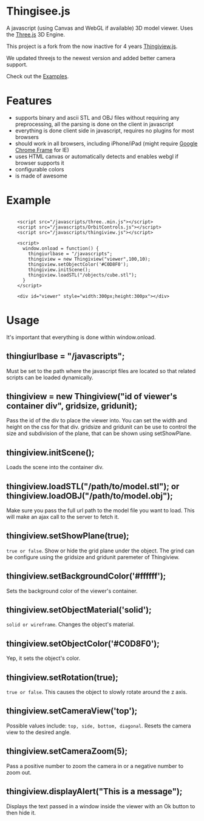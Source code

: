 Thingisee.js
=============
A javascript (using Canvas and WebGL if available) 3D model viewer.  Uses the [Three.js](http://github.com/mrdoob/three.js) 3D Engine.

This project is a fork from the now inactive for 4 years [Thingiview.js](https://github.com/tbuser/thingiview.js).

We updated threejs to the newest version and added better camera support.


 Check out the [Examples](http://n0r.org/thingiview.js/examples/client_side_ajax.html).

# Features

* supports binary and ascii STL and OBJ files without requiring any preprocessing, all the parsing is done on the client in javascript
* everything is done client side in javascript, requires no plugins for most browsers
* should work in all browsers, including iPhone/iPad (might require [Google Chrome Frame](http://code.google.com/chrome/chromeframe) for IE)
* uses HTML canvas or automatically detects and enables webgl if browser supports it
* configurable colors
* is made of awesome

# Example

<pre><code>
    &lt;script src="/javascripts/three..min.js"&gt;&lt;/script&gt;
    &lt;script src="/javascripts/OrbitControls.js"&gt;&lt;/script&gt;
    &lt;script src="/javascripts/thingiview.js"&gt;&lt;/script&gt;

    &lt;script>
      window.onload = function() {
        thingiurlbase = "/javascripts";
        thingiview = new Thingiview("viewer",100,10);
        thingiview.setObjectColor('#C0D8F0');
        thingiview.initScene();
        thingiview.loadSTL("/objects/cube.stl");
      }
    &lt;/script&gt;

    &lt;div id="viewer" style="width:300px;height:300px"&gt;&lt;/div&gt;
</code></pre>

# Usage

It's important that everything is done within window.onload.

## thingiurlbase = "/javascripts";

Must be set to the path where the javascript files are located so that related scripts can be loaded dynamically.

## thingiview = new Thingiview("id of viewer's container div", gridsize, gridunit);

Pass the id of the div to place the viewer into.  You can set the width and height on the css for that div.
gridsize and gridunit can be use to control the size and subdivision of the plane,
that can be shown using setShowPlane.

## thingiview.initScene();

Loads the scene into the container div.

## thingiview.loadSTL("/path/to/model.stl"); or thingiview.loadOBJ("/path/to/model.obj");

Make sure you pass the full url path to the model file you want to load.  This will make an ajax call to the server to fetch it.

## thingiview.setShowPlane(true);

`true or false`.  Show or hide the grid plane under the object.
The grind can be configure using the gridsize and gridunit paremeter of Thingiview.

## thingiview.setBackgroundColor('#ffffff');

Sets the background color of the viewer's container.

## thingiview.setObjectMaterial('solid');

`solid or wireframe`.  Changes the object's material.

## thingiview.setObjectColor('#C0D8F0');

Yep, it sets the object's color.

## thingiview.setRotation(true);

`true or false`.  This causes the object to slowly rotate around the z axis.

## thingiview.setCameraView('top');

Possible values include: `top, side, bottom, diagonal`.  Resets the camera view to the desired angle.

## thingiview.setCameraZoom(5);

Pass a positive number to zoom the camera in or a negative number to zoom out.

## thingiview.displayAlert("This is a message");

Displays the text passed in a window inside the viewer with an Ok button to then hide it.
